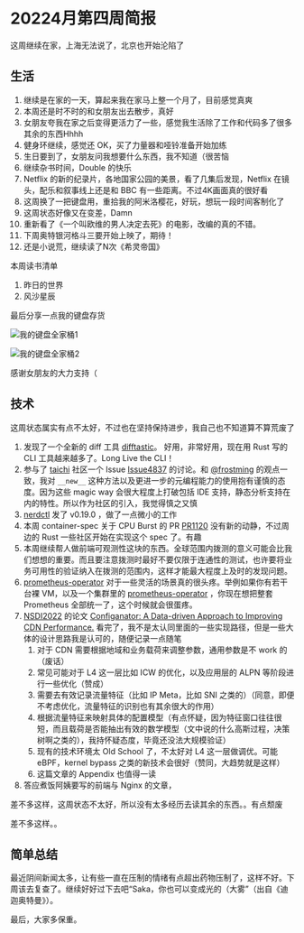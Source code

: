 # 20224月第四周简报

这周继续在家，上海无法说了，北京也开始沦陷了

## 生活

1. 继续是在家的一天，算起来我在家马上整一个月了，目前感觉真爽
2. 本周还是时不时的和女朋友出去散步，真好
3. 女朋友夸我在家之后变得更活力了一些，感觉我生活除了工作和代码多了很多其余的东西Hhhh
4. 健身环继续，感觉还 OK，买了力量器和哑铃准备开始加练
5. 生日要到了，女朋友问我想要什么东西，我不知道（很苦恼
6. 继续杂书时间，Double 的快乐
7. Netflix 的新的纪录片，各地国家公园的美景，看了几集后发现，Netflix 在镜头，配乐和叙事线上还是和 BBC 有一些距离。不过4K画面真的很好看
8. 这周换了一把键盘用，重拾我的阿米洛樱花，好玩，想玩一段时间客制化了
9. 这周状态好像又在变差，Damn
10. 重新看了《一个叫欧维的男人决定去死》的电影，改编的真的不错。
11. 下周奥特银河格斗三要开始上映了，期待！
12. 还是小说荒，继续读了N次《希灵帝国》

本周读书清单

1. 昨日的世界
2. 风沙星辰

最后分享一点我的键盘存货

![我的键盘全家桶1](https://user-images.githubusercontent.com/7054676/164979708-ab261f6f-679a-4836-a9d5-baed8af785c5.png)

![我的键盘全家桶2](https://user-images.githubusercontent.com/7054676/164979730-0feef8d3-08da-41b7-a147-f9c9e39c79ce.png)

感谢女朋友的大力支持（

## 技术

这周状态属实有点不太好，不过也在坚持保持进步，我自己也不知道算不算荒废了

1. 发现了一个全新的 diff 工具 [difftastic](https://github.com/Wilfred/difftastic)。 好用，非常好用，现在用 Rust 写的 CLI 工具越来越多了。Long Live the CLI！
2. 参与了 [taichi](https://github.com/taichi-dev/taichi) 社区一个 Issue [Issue4837](https://github.com/taichi-dev/taichi/issues/4837) 的讨论。和 [@frostming](https://github.com/frostming) 的观点一致，我对 `__new__` 这种方法以及更进一步的元编程能力的使用抱有谨慎的态度。因为这些 magic way 会很大程度上打破包括 IDE 支持，静态分析支持在内的特性。所以作为社区的引入，我觉得慎之又慎
3. [nerdctl](https://github.com/containerd/nerdctl) 发了 v0.19.0 ，做了一点微小的工作
4. 本周 container-spec 关于 CPU Burst 的 PR [PR1120](https://github.com/opencontainers/runtime-spec/pull/1120) 没有新的动静，不过周边的 Rust 一些社区开始在实现这个 spec 了。有趣
5. 本周继续帮人做前端可观测性这块的东西。全球范围内拨测的意义可能会比我们想想的重要。而且要注意拨测时最好不要仅限于连通性的测试，也许要将业务可用性的验证纳入在拨测的范围内，这样才能最大程度上及时的发现问题。
6. [prometheus-operator](https://github.com/prometheus-operator/prometheus-operator) 对于一些灵活的场景真的很头疼。举例如果你有若干台裸 VM，以及一个集群里的 [prometheus-operator](https://github.com/prometheus-operator/prometheus-operator) ，你现在想把整套 Prometheus 全部统一了，这个时候就会很蛋疼。
7. [NSDI2022](https://www.usenix.org/conference/nsdi22) 的论文 [Configanator: A Data-driven Approach to Improving CDN Performance.](https://www.usenix.org/conference/nsdi22/presentation/naseer) 看完了，我不是太认同里面的一些实现路径，但是一些大体的设计思路我是认可的，随便记录一点随笔
    1. 对于 CDN 需要根据地域和业务载荷来调整参数，通用参数是不 work 的（废话）
    2. 常见可能对于 L4 这一层比如 ICW 的优化，以及应用层的 ALPN 等阶段进行一些优化（赞成）
    3. 需要去有效记录流量特征（比如 IP Meta，比如 SNI 之类的）（同意，即便不考虑优化，流量特征的识别也有其余很大的作用）
    4. 根据流量特征来映射具体的配置模型（有点怀疑，因为特征窗口往往很短，而且载荷是否能抽出有效的数学模型（文中说的什么高斯过程，决策树啊之类的），我持怀疑态度，毕竟还没法大规模验证）
    5. 现有的技术环境太 Old School 了，不太好对 L4 这一层做调优。可能 eBPF，kernel bypass 之类的新技术会很好（赞同，大趋势就是这样）
    6. 这篇文章的 Appendix 也值得一读
8. 答应煮饭阿姨要写的前端与 Nginx 的文章，

差不多这样，这周状态不太好，所以没有太多经历去读其余的东西。。有点颓废

差不多这样。。

## 简单总结

最近阴间新闻太多，让有些一直在压制的情绪有点超出药物压制了，这样不好。下周该去复查了。继续好好过下去吧“Saka，你也可以变成光的（大雾”（出自《迪迦奥特曼》）。

最后，大家多保重。
